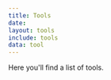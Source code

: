 ```yaml
---
title: Tools
date:
layout: tools
include: tools
data: tool
---
```

Here you'll find a list of tools.